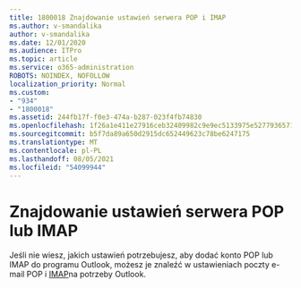 ```yaml
---
title: 1800018 Znajdowanie ustawień serwera POP i IMAP
ms.author: v-smandalika
author: v-smandalika
ms.date: 12/01/2020
ms.audience: ITPro
ms.topic: article
ms.service: o365-administration
ROBOTS: NOINDEX, NOFOLLOW
localization_priority: Normal
ms.custom:
- "934"
- "1800018"
ms.assetid: 244fb17f-f0e3-474a-b287-023f4fb74830
ms.openlocfilehash: 1f26a1e411e27916ceb32409982c9e9ec5133975e527793657160b598f7da892
ms.sourcegitcommit: b5f7da89a650d2915dc652449623c78be6247175
ms.translationtype: MT
ms.contentlocale: pl-PL
ms.lasthandoff: 08/05/2021
ms.locfileid: "54099944"
---
```

# <a name="find-your-pop-or-imap-server-settings"></a>Znajdowanie ustawień serwera POP lub IMAP

Jeśli nie wiesz, jakich ustawień potrzebujesz, aby dodać konto POP lub IMAP do programu Outlook, możesz je znaleźć w ustawieniach poczty e-mail POP i [IMAP](https://support.office.com/article/8361e398-8af4-4e97-b147-6c6c4ac95353.aspx)na potrzeby Outlook.
  
 